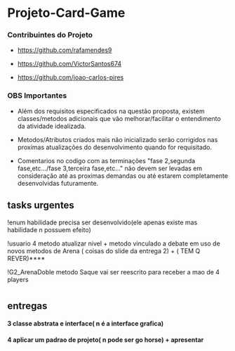 # Projeto-Card-Game

### Contribuintes do Projeto

- https://github.com/rafamendes9

- https://github.com/VictorSantos674

- https://github.com/joao-carlos-pires


### OBS Importantes

- Além dos requisitos especificados na questão proposta, existem classes/metodos adicionais que vão melhorar/facilitar o entendimento da atividade idealizada.


- Metodos/Atributos criados mais não inicializado serão corrigidos nas proximas atualizações do desenvolvimento quando for requisitado. 

- Comentarios no codigo com as terminações "fase 2,segunda fase,etc.../fase 3,terceira fase,etc..." não devem ser levadas em consideração até as proximas demandas ou até estarem completamente desenvolvidas futuramente.




## tasks urgentes

!enum habilidade precisa ser desenvolvido(ele apenas existe mas habilidade n possuem efeito)

!usuario  4 metodo atualizar nivel +  metodo vinculado a debate em uso de novos metodos de Arena ( coisas do slide da entrega 2) + ( TEM Q REVER)****

!G2_ArenaDoble metodo Saque vai ser reescrito para receber a mao de 4 players

#

## entregas

#### 3 classe abstrata e interface( n é a interface grafica)

#### 4 aplicar um padrao de projeto( n pode ser go horse) + apresentar

